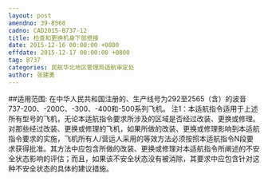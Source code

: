 ```yaml
---
layout: post
amendno: 39-8568
cadno: CAD2015-B737-12
title: 检查和更换机身下部搭接
date: 2015-12-16 00:00:00 +0800
effdate: 2015-12-17 00:00:00 +0800
tag: B737
categories: 民航华北地区管理局适航审定处
author: 张建勇
---
```


##适用范围:
在中华人民共和国注册的、生产线号为292至2565（含）的波音 737-200、-200C、-300、-400和-500系列飞机。
注1：本适航指令适用于上述所有型号的飞机，无论本适航指令要求所涉及的区域是否经过改装、更换或修理。对那些经过改装、更换或修理的飞机，如果所做的改装、更换或修理影响到本适航指令要求的实施，飞机所有人/营运人采用的等效方法必须按照本适航指令N段要求获得批准。其方法中应包含所做的改装、更换或修理对本适航指令所阐述的不安全状态影响的评估；而且，如果该不安全状态没有被消除，其要求中应包含针对这种不安全状态的具体的建议措施。

